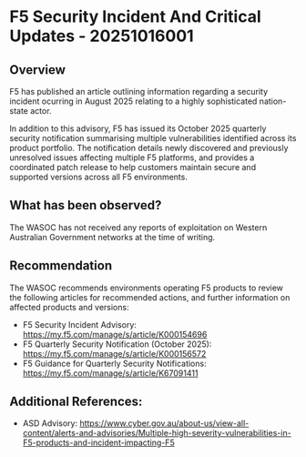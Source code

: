 # F5 Security Incident And Critical Updates - 20251016001

## Overview

F5 has published an article outlining information regarding a security incident ocurring in August 2025 relating to a highly sophisticated nation-state actor.

In addition to this advisory, F5 has issued its October 2025 quarterly security notification summarising multiple vulnerabilities identified across its product portfolio. The notification details newly discovered and previously unresolved issues affecting multiple F5 platforms, and provides a coordinated patch release to help customers maintain secure and supported versions across all F5 environments.


## What has been observed?

The WASOC has not received any reports of exploitation on Western Australian Government networks at the time of writing.

## Recommendation

The WASOC recommends environments operating F5 products to review the following articles for recommended actions, and further information on affected products and versions:

- F5 Security Incident Advisory: <https://my.f5.com/manage/s/article/K000154696>
- F5 Quarterly Security Notification (October 2025): <https://my.f5.com/manage/s/article/K000156572>
- F5 Guidance for Quarterly Security Notifications: <https://my.f5.com/manage/s/article/K67091411>

## Additional References:

- ASD Advisory: <https://www.cyber.gov.au/about-us/view-all-content/alerts-and-advisories/Multiple-high-severity-vulnerabilities-in-F5-products-and-incident-impacting-F5>